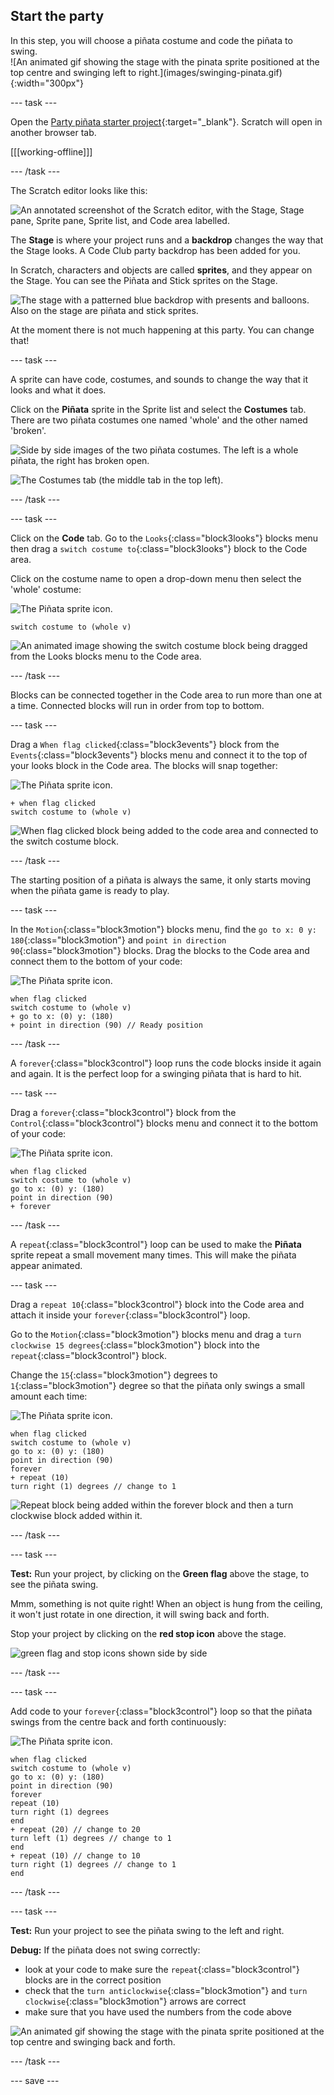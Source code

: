 ## Start the party

<div style="display: flex; flex-wrap: wrap">
<div style="flex-basis: 200px; flex-grow: 1; margin-right: 15px;">
In this step, you will choose a piñata costume and code the piñata to swing.
</div>
<div>
![An animated gif showing the stage with the pinata sprite positioned at the top centre and swinging left to right.](images/swinging-pinata.gif){:width="300px"}
</div>
</div>

--- task ---

Open the [Party piñata starter project](https://scratch.mit.edu/projects/653082997/editor){:target="_blank"}. Scratch will open in another browser tab.

[[[working-offline]]]

--- /task ---

The Scratch editor looks like this:

![An annotated screenshot of the Scratch editor, with the Stage, Stage pane, Sprite pane, Sprite list, and Code area labelled.](images/scratch-interface.png)

The **Stage** is where your project runs and a **backdrop** changes the way that the Stage looks. A Code Club party backdrop has been added for you. 

In Scratch, characters and objects are called **sprites**, and they appear on the Stage. You can see the Piñata and Stick sprites on the Stage.

![The stage with a patterned blue backdrop with presents and balloons. Also on the stage are piñata and stick sprites.](images/backdrop-and-sprites.png)

At the moment there is not much happening at this party. You can change that! 

--- task ---

A sprite can have code, costumes, and sounds to change the way that it looks and what it does.

Click on the **Piñata** sprite in the Sprite list and select the **Costumes** tab. There are two piñata costumes one named 'whole' and the other named 'broken'. 

![Side by side images of the two piñata costumes. The left is a whole piñata, the right has broken open.](images/pinata-costumes.png)

![The Costumes tab (the middle tab in the top left).](images/costumes-tab.png)

--- /task ---

--- task ---

Click on the **Code** tab. Go to the `Looks`{:class="block3looks"} blocks menu then drag a `switch costume to`{:class="block3looks"} block to the Code area. 

Click on the costume name to open a drop-down menu then select the 'whole' costume:

![The Piñata sprite icon.](images/pinata-sprite.png)

```blocks3
switch costume to (whole v) 
```

![An animated image showing the switch costume block being dragged from the Looks blocks menu to the Code area.](images/switch-costume.gif)

--- /task ---

Blocks can be connected together in the Code area to run more than one at a time. Connected blocks will run in order from top to bottom.

--- task ---

Drag a `When flag clicked`{:class="block3events"} block from the `Events`{:class="block3events"} blocks menu and connect it to the top of your looks block in the Code area. The blocks will snap together:

![The Piñata sprite icon.](images/pinata-sprite.png)

```blocks3
+ when flag clicked
switch costume to (whole v)
```
![When flag clicked block being added to the code area and connected to the switch costume block.](images/add-flag-clicked.gif)

--- /task ---

The starting position of a piñata is always the same, it only starts moving when the piñata game is ready to play. 

--- task ---

In the `Motion`{:class="block3motion"} blocks menu, find the `go to x: 0 y: 180`{:class="block3motion"} and  `point in direction 90`{:class="block3motion"} blocks. Drag the blocks to the Code area and connect them to the bottom of your code:

![The Piñata sprite icon.](images/pinata-sprite.png)

```blocks3
when flag clicked
switch costume to (whole v)
+ go to x: (0) y: (180)
+ point in direction (90) // Ready position
```

--- /task ---

A `forever`{:class="block3control"} loop runs the code blocks inside it again and again. It is the perfect loop for a swinging piñata that is hard to hit.

--- task ---

Drag a `forever`{:class="block3control"} block from the `Control`{:class="block3control"} blocks menu and connect it to the bottom of your code:

![The Piñata sprite icon.](images/pinata-sprite.png)

```blocks3
when flag clicked
switch costume to (whole v)
go to x: (0) y: (180)
point in direction (90)
+ forever
```

--- /task ---

A `repeat`{:class="block3control"} loop can be used to make the **Piñata** sprite repeat a small movement many times. This will make the piñata appear animated.

--- task ---

Drag a `repeat 10`{:class="block3control"} block into the Code area and attach it inside your `forever`{:class="block3control"} loop. 

Go to the `Motion`{:class="block3motion"} blocks menu and drag a `turn clockwise 15 degrees`{:class="block3motion"} block into the `repeat`{:class="block3control"} block. 

Change the `15`{:class="block3motion"} degrees to `1`{:class="block3motion"} degree so that the piñata only swings a small amount each time:

![The Piñata sprite icon.](images/pinata-sprite.png)

```blocks3
when flag clicked
switch costume to (whole v)
go to x: (0) y: (180)
point in direction (90)
forever
+ repeat (10) 
turn right (1) degrees // change to 1
```
![Repeat block being added within the forever block and then a turn clockwise block added within it.](images/add-repeat.gif)

--- /task ---

--- task ---

**Test:** Run your project, by clicking on the **Green flag** above the stage, to see the piñata swing. 

Mmm, something is not quite right! When an object is hung from the ceiling, it won't just rotate in one direction, it will swing back and forth. 

Stop your project by clicking on the **red stop icon** above the stage.

![green flag and stop icons shown side by side](images/start-stop.png)

--- /task ---

--- task ---

Add code to your `forever`{:class="block3control"} loop so that the piñata swings from the centre back and forth continuously:

![The Piñata sprite icon.](images/pinata-sprite.png)

```blocks3
when flag clicked
switch costume to (whole v)
go to x: (0) y: (180)
point in direction (90)
forever
repeat (10)
turn right (1) degrees 
end
+ repeat (20) // change to 20
turn left (1) degrees // change to 1
end
+ repeat (10) // change to 10
turn right (1) degrees // change to 1
end
```

--- /task ---

--- task ---

**Test:** Run your project to see the piñata swing to the left and right. 

**Debug:** If the piñata does not swing correctly: 
+ look at your code to make sure the `repeat`{:class="block3control"} blocks are in the correct position
+ check that the `turn anticlockwise`{:class="block3motion"} and `turn clockwise`{:class="block3motion"} arrows are correct
+ make sure that you have used the numbers from the code above

![An animated gif showing the stage with the pinata sprite positioned at the top centre and swinging back and forth.](images/swinging-pinata.gif)

--- /task ---

--- save ---

